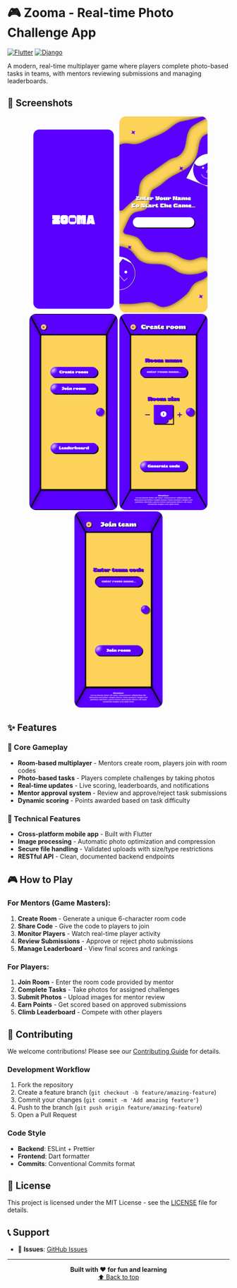 # 🎮 Zooma - Real-time Photo Challenge App

[![Flutter](https://img.shields.io/badge/Flutter-3.0+-blue.svg)](https://flutter.dev/)
[![Django](https://img.shields.io/badge/Django-5.2-green.svg)](https://www.djangoproject.com/)

A modern, real-time multiplayer game where players complete photo-based tasks in teams, with mentors reviewing submissions and managing leaderboards.

## 📱 Screenshots

<div align="center">
  <img src="docs/screenshots/splash.png" width="200" alt="splash"/>
  <img src="docs/screenshots/register.png" width="200" alt="register"/>
  <img src="docs/screenshots/home.png" width="200" alt="home"/>
  <img src="docs/screenshots/create.png" width="200" alt="create"/>
  <img src="docs/screenshots/join.png" width="200" alt="join"/>
</div>

## ✨ Features

### 🎯 Core Gameplay
- **Room-based multiplayer** - Mentors create room, players join with room codes
- **Photo-based tasks** - Players complete challenges by taking photos
- **Real-time updates** - Live scoring, leaderboards, and notifications
- **Mentor approval system** - Review and approve/reject task submissions
- **Dynamic scoring** - Points awarded based on task difficulty

### 🚀 Technical Features
- **Cross-platform mobile app** - Built with Flutter
- **Image processing** - Automatic photo optimization and compression
- **Secure file handling** - Validated uploads with size/type restrictions
- **RESTful API** - Clean, documented backend endpoints

## 🎮 How to Play

### For Mentors (Game Masters):
1. **Create Room** - Generate a unique 6-character room code
2. **Share Code** - Give the code to players to join
3. **Monitor Players** - Watch real-time player activity
4. **Review Submissions** - Approve or reject photo submissions
5. **Manage Leaderboard** - View final scores and rankings

### For Players:
1. **Join Room** - Enter the room code provided by mentor
2. **Complete Tasks** - Take photos for assigned challenges
3. **Submit Photos** - Upload images for mentor review
4. **Earn Points** - Get scored based on approved submissions
5. **Climb Leaderboard** - Compete with other players
## 🤝 Contributing

We welcome contributions! Please see our [Contributing Guide](CONTRIBUTING.md) for details.

### Development Workflow
1. Fork the repository
2. Create a feature branch (`git checkout -b feature/amazing-feature`)
3. Commit your changes (`git commit -m 'Add amazing feature'`)
4. Push to the branch (`git push origin feature/amazing-feature`)
5. Open a Pull Request

### Code Style
- **Backend**: ESLint + Prettier
- **Frontend**: Dart formatter
- **Commits**: Conventional Commits format

## 📄 License

This project is licensed under the MIT License - see the [LICENSE](LICENSE) file for details.

## 📞 Support
- 🐛 **Issues**: [GitHub Issues](https://github.com/Muflih-uk/Bingo/issues)

---

<div align="center">
  <strong>Built with ❤️ for fun and learning</strong>
  <br>
  <a href="#top">⬆️ Back to top</a>
</div>
